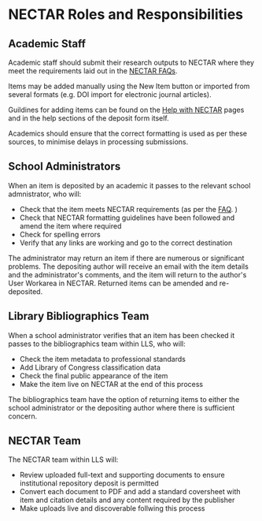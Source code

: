 # NECTAR Roles and Responsibilities

## Academic Staff

Academic staff should submit their research outputs to NECTAR where they meet the requirements laid out in the [NECTAR FAQs](http://nectar.northampton.ac.uk/information.html#can_i).

Items may be added manually using the New Item button or imported from several formats (e.g. DOI import for electronic journal articles).

Guildines for adding items can be found on the [Help with NECTAR](http://nectar.northampton.ac.uk/help) pages and in the help sections of the deposit form itself.

Academics should ensure that the correct formatting is used as per these sources, to minimise delays in processing submissions.

## School Administrators

When an item is deposited by an academic it passes to the relevant school admnistrator, who will:

- Check that the item meets NECTAR requirements (as per the [FAQ](http://nectar.northampton.ac.uk/information.html#can_i).
)
- Check that NECTAR formatting guidelines have been followed and amend the item where required
- Check for spelling errors
- Verify that any links are working and go to the correct destination
 
The administrator may return an item if there are numerous or significant problems. The depositing author will receive an email with the item details and the administrator's comments, and the item will return to the author's User Workarea in NECTAR. Returned items can be amended and re-deposited.

## Library Bibliographics Team

When a school administrator verifies that an item has been checked it passes to the bibliographics team within LLS, who will:

- Check the item metadata to professional standards
- Add Library of Congress classification data
- Check the final public appearance of the item 
- Make the item live on NECTAR at the end of this process

The bibliographics team have the option of returning items to either the school administrator or the depositing author where there is sufficient concern.

## NECTAR Team

The NECTAR team within LLS will:

- Review uploaded full-text and supporting documents to ensure institutional repository deposit is permitted
- Convert each document to PDF and add a standard coversheet with item and citation details and any content required by the publisher
- Make uploads live and discoverable follwing this process